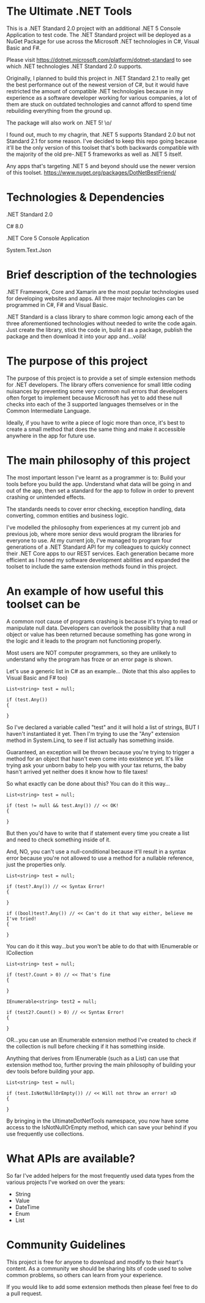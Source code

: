 # The Ultimate .NET Tools

This is a .NET Standard 2.0 project with an additional .NET 5 Console Application to test code. The .NET Standard project will be deployed as a NuGet Package for use across the Microsoft .NET technologies in C#, Visual Basic and F#.

Please visit <https://dotnet.microsoft.com/platform/dotnet-standard> to see which .NET technologies .NET Standard 2.0 supports. 

Originally, I planned to build this project in .NET Standard 2.1 to really get the best performance out of the newest version of C#, but it would have restricted the amount of compatible .NET technologies because in my experience as a software developer working for various companies, a lot of them are stuck on outdated technologies and cannot afford to spend time rebuilding everything from the ground up.

The package will also work on .NET 5! \o/

I found out, much to my chagrin, that .NET 5 supports Standard 2.0 but not Standard 2.1 for some reason. I've decided to keep this repo going because it'll be the only version of this toolset that's both backwards compatible with the majority of the old pre-.NET 5 frameworks as well as .NET 5 itself.

Any apps that's targeting .NET 5 and beyond should use the newer version of this toolset. <https://www.nuget.org/packages/DotNetBestFriend/>

# Technologies & Dependencies

.NET Standard 2.0

C# 8.0

.NET Core 5 Console Application

System.Text.Json

# Brief description of the technologies

.NET Framework, Core and Xamarin are the most popular technologies used for developing websites and apps. All three major technologies can be programmed in C#, F# and Visual Basic.

.NET Standard is a class library to share common logic among each of the three aforementioned technologies without needed to write the code again. Just create the library, stick the code in, build it as a package, publish the package and then download it into your app and...voilà!

# The purpose of this project

The purpose of this project is to provide a set of simple extension methods for .NET developers. The library offers convenience for small little coding nuisances by preventing some very common null errors that developers often forget to implement because Microsoft has yet to add these null checks into each of the 3 supported languages themselves or in the Common Intermediate Language.

Ideally, if you have to write a piece of logic more than once, it's best to create a small method that does the same thing and make it accessible anywhere in the app for future use.

# The main philosophy of this project

The most important lesson I've learnt as a programmer is to: Build your tools before you build the app. Understand what data will be going in and out of the app, then set a standard for the app to follow in order to prevent crashing or unintended effects.

The standards needs to cover error checking, exception handling, data converting, common entities and business logic.

I've modelled the philosophy from experiences at my current job and previous job, where more senior devs would program the libraries for everyone to use. At my current job, I've managed to program four generations of a .NET Standard API for my colleagues to quickly connect their .NET Core apps to our REST services. Each generation became more efficient as I honed my software development abilities and expanded the toolset to include the same extension methods found in this project.

# An example of how useful this toolset can be

A common root cause of programs crashing is because it's trying to read or manipulate null data. Developers can overlook the possibility that a null object or value has been returned because something has gone wrong in the logic and it leads to the program not functioning properly. 

Most users are NOT computer programmers, so they are unlikely to understand why the program has froze or an error page is shown.

Let's use a generic list in C# as an example... (Note that this also applies to Visual Basic and F# too)

```
List<string> test = null;

if (test.Any())
{
  
}
```

So I've declared a variable called "test" and it will hold a list of strings, BUT I haven't instantiated it yet. Then I'm trying to use the "Any" extension method in System.Linq, to see if list actually has something inside.

Guaranteed, an exception will be thrown because you're trying to trigger a method for an object that hasn't even come into existence yet. It's like trying ask your unborn baby to help you with your tax returns, the baby hasn't arrived yet neither does it know how to file taxes!

So what exactly can be done about this? You can do it this way...

```
List<string> test = null;

if (test != null && test.Any()) // << OK!
{
  
}
```

But then you'd have to write that if statement every time you create a list and need to check something inside of it.

And, NO, you can't use a null-conditional because it'll result in a syntax error because you're not allowed to use a method for a nullable reference, just the properties only.

```
List<string> test = null;

if (test?.Any()) // << Syntax Error!
{
  
}

if ((bool)test?.Any()) // << Can't do it that way either, believe me I've tried!
{

}
```

You can do it this way...but you won't be able to do that with IEnumerable or ICollection

```
List<string> test = null;

if (test?.Count > 0) // << That's fine
{
  
}

IEnumerable<string> test2 = null;

if (test2?.Count() > 0) // << Syntax Error!
{
  
}
```

OR...you can use an IEnumerable extension method I've created to check if the collection is null before checking if it has something inside. 

Anything that derives from IEnumerable (such as a List) can use that extension method too, further proving the main philosophy of building your dev tools before building your app.

```
List<string> test = null;

if (test.IsNotNullOrEmpty()) // << Will not throw an error! xD
{
  
}
```

By bringing in the UltimateDotNetTools namespace, you now have some access to the IsNotNullOrEmpty method, which can save your behind if you use frequently use collections.

# What APIs are available?

So far I've added helpers for the most frequently used data types from the various projects I've worked on over the years:

* String
* Value
* DateTime
* Enum
* List

# Community Guidelines

This project is free for anyone to download and modify to their heart's content. As a community we should be sharing bits of code used to solve common problems, so others can learn from your experience.

If you would like to add some extension methods then please feel free to do a pull request.
